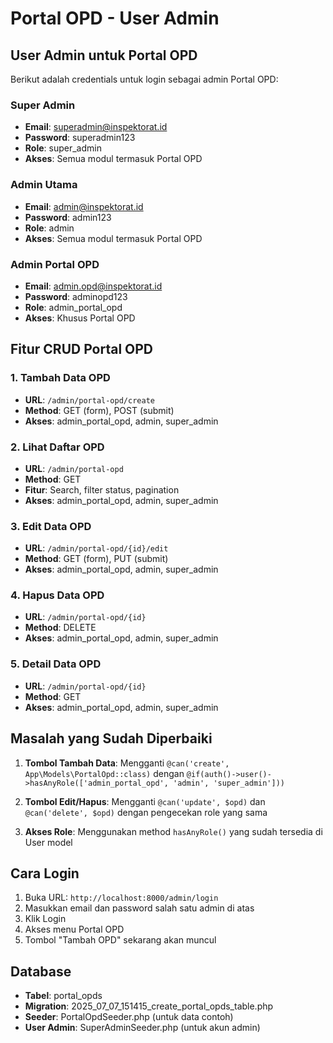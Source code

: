 # Portal OPD - User Admin

## User Admin untuk Portal OPD

Berikut adalah credentials untuk login sebagai admin Portal OPD:

### Super Admin
- **Email**: superadmin@inspektorat.id
- **Password**: superadmin123
- **Role**: super_admin
- **Akses**: Semua modul termasuk Portal OPD

### Admin Utama
- **Email**: admin@inspektorat.id
- **Password**: admin123
- **Role**: admin
- **Akses**: Semua modul termasuk Portal OPD

### Admin Portal OPD
- **Email**: admin.opd@inspektorat.id
- **Password**: adminopd123
- **Role**: admin_portal_opd
- **Akses**: Khusus Portal OPD

## Fitur CRUD Portal OPD

### 1. Tambah Data OPD
- **URL**: `/admin/portal-opd/create`
- **Method**: GET (form), POST (submit)
- **Akses**: admin_portal_opd, admin, super_admin

### 2. Lihat Daftar OPD
- **URL**: `/admin/portal-opd`
- **Method**: GET
- **Fitur**: Search, filter status, pagination
- **Akses**: admin_portal_opd, admin, super_admin

### 3. Edit Data OPD
- **URL**: `/admin/portal-opd/{id}/edit`
- **Method**: GET (form), PUT (submit)
- **Akses**: admin_portal_opd, admin, super_admin

### 4. Hapus Data OPD
- **URL**: `/admin/portal-opd/{id}`
- **Method**: DELETE
- **Akses**: admin_portal_opd, admin, super_admin

### 5. Detail Data OPD
- **URL**: `/admin/portal-opd/{id}`
- **Method**: GET
- **Akses**: admin_portal_opd, admin, super_admin

## Masalah yang Sudah Diperbaiki

1. **Tombol Tambah Data**: Mengganti `@can('create', App\Models\PortalOpd::class)` dengan `@if(auth()->user()->hasAnyRole(['admin_portal_opd', 'admin', 'super_admin']))`

2. **Tombol Edit/Hapus**: Mengganti `@can('update', $opd)` dan `@can('delete', $opd)` dengan pengecekan role yang sama

3. **Akses Role**: Menggunakan method `hasAnyRole()` yang sudah tersedia di User model

## Cara Login

1. Buka URL: `http://localhost:8000/admin/login`
2. Masukkan email dan password salah satu admin di atas
3. Klik Login
4. Akses menu Portal OPD
5. Tombol "Tambah OPD" sekarang akan muncul

## Database

- **Tabel**: portal_opds
- **Migration**: 2025_07_07_151415_create_portal_opds_table.php
- **Seeder**: PortalOpdSeeder.php (untuk data contoh)
- **User Admin**: SuperAdminSeeder.php (untuk akun admin)
